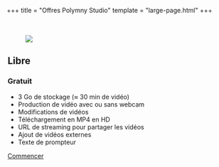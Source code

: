 +++
title = "Offres Polymny Studio"
template = "large-page.html"
+++

<div class="mt-6 tile is-ancestor has-text-centered">
<div class="tile is-horizontal">

<div class="tile is-parent">
<div class="tile is-child has-background-polymny-green" style="padding: 20px 2px 2px 2px;">
<div class="has-background-white-ter" style="height: 100%">
<figure class="image is-128x128 is-inline-block mt-3 mb-0">
<img src="/img/logos/green.png">
</figure>
<h2 class="mt-0">Libre</h2>
<h3 class="title is-1 has-text-polymny-green mb-0 mt-0">Gratuit</h3>
<!--<p>HT, par utilisateur par mois</p>-->
<ul class="ml-6 mr-6 has-text-left">
<li>3 Go de stockage (≈ 30 min de vidéo)</li>
<li>Production de vidéo avec ou sans webcam</li>
<li>Modifications de vidéos</li>
<li>Téléchargement en MP4 en HD</li>
<li>URL de streaming pour partager les vidéos</li>
<li>Ajout de vidéos externes</li>
<li>Texte de prompteur</li>
</ul>
<a class="button is-polymny-green mb-3" href="/">Commencer</a>
</div>
</div>
</div>

<div class="tile is-parent">
<div class="tile is-child has-background-polymny-blue" style="padding: 20px 2px 2px 2px;">
<div class="has-background-white-ter" style="height: 100%">
<figure class="image is-128x128 is-inline-block mt-3 mb-0">
<img src="/img/logos/blue.png">
</figure>
<h2 class="mt-0">Standard</h2>
<h3 class="title is-1 has-text-polymny-blue mb-0 mt-0">12€</h3>
<p>HT, par utilisateur par mois<br/>sans engagement³<br/>entre 1 et 3 utilisateurs</p>
<ul class="ml-6 mr-6 has-text-left">
<li>Tous les avantages de l'offre Libre</li>
<li>15 Go /utilisateur de stockage (≈ 2h30)</li>
<li>Travail collaboratif</li>
<li>Pointeur / stylet virtuel</li>
<li>Fond vert virtuel¹</li>
<li>Amélioration sonore²</li>
</ul>
<a class="button is-polymny-blue mb-3" href="mailto:contacter@polymny.studio">S'abonner</a>
</div>
</div>
</div>

<div class="tile is-parent">
<div class="tile is-child has-background-polymny-purple" style="padding: 20px 2px 2px 2px;">
<div class="has-background-white-ter" style="height: 100%">
<figure class="image is-128x128 is-inline-block mt-3 mb-0">
<img src="/img/logos/purple.png">
</figure>
<h2 class="mt-0">Pro</h2>
<h3 class="title is-1 has-text-polymny-purple mb-0 mt-0">15€</h3>
<p>HT, par utilisateur par mois<br/>sans engagement³<br/>entre 4 et 15 utilisateurs</p>
<ul class="ml-6 mr-6 has-text-left">
<li>Tous les avantages de l'offre Standard</li>
<li>30 Go / utilisateur de stockage (≈ 5h)</li>
<li>Intégration système d'authentification</li>
<li>Intégration avancée LMS</li>
<li>Learning analytics</li>
</ul>
<a class="button is-polymny-purple mb-3" href="mailto:contacter@polymny.studio">Nous contacter</a>
</div>
</div>
</div>

<div class="tile is-parent">
<div class="tile is-child has-background-polymny-red" style="padding: 20px 2px 2px 2px;">
<div class="has-background-white-ter" style="height: 100%">
<figure class="image is-128x128 is-inline-block mt-3 mb-0">
<img src="/img/logos/red.png">
</figure>
<h2 class="mt-0">Entreprise</h2>
<h3 class="title is-1 has-text-polymny-red mb-0 mt-0">15€</h3>
<p>HT, par utilisateur par mois<br/>sans engagement³<br/>plus de 16 utilisateurs</p>
<ul class="ml-6 mr-6 has-text-left">
<li>Tous les avantages de l'offre Pro</li>
<li>Instance individuelle</li>
<li>Logiciel en marque blanche</li>
<li>Stockage dédié</li>
<li>Learning analytics individualisées</li>
</ul>
<a class="button is-polymny-red mb-3" href="mailto:contacter@polymny.studio">Nous contacter</a>
</div>
</div>
</div>

</div>
</div>


**¹** : fonctionnalité disponible d'ici juillet 2022\
**²** : fonctionnalité prévue pour 2023\
**³** : si vous souhaitez ne pas renouveller votre abonnement, [rendez-vous ici](/gestion) pour nous le signaler

## Détails des offres

<div class="table-container">

|                                                   | Libre           | Standard               | Pro                       | Entreprise & Éducation        |
|--------------------------------------------------:|:---------------:|:----------------------:|:-------------------------:|:-----------------------------:|
| Tarif par utilisateur par mois                    | Gratuit         | 12€ HT                 | 15€ HT                    | 15€ HT                        |
| Nombre d'utilisateurs                             | 1               | 1 à 3                  | 4 à 15                    | Plus de 16                    |
|                                                   |                 |                        |                           |                               |
| **Fonctionnalités générales**                     |                 |                        |                           |                               |
| Création de vidéos                                | Illimité        | Illimité               | Illimité                  | Illimité                      |
| Modification de vidéos                            | Illimité        | Illimité               | Illimité                  | Illimité                      |
| Quantité de stockage par utilisateur              | 3 Go (≈ 30 min) | 15 Go (≈ 2h30)         | 30 Go (≈ 5h)              | Dédié                         |
| Durée de stockage                                 | Limité          | Illimité               | Illimité                  | Illimité                      |
| Sauvegarde des données                            | ✗               | ✓                      | ✓                         | ✓                             |
| Téléchargement en MP4 HD                          | ✓               | ✓                      | ✓                         | ✓                             |
| Diffusion / partage en streaming HD               | ✓               | ✓                      | ✓                         | ✓                             |
| Export de capsules                                | ✓               | ✓                      | ✓                         | ✓                             |
| Import de capsules / Duplication                  | ✗               | ✓                      | ✓                         | ✓                             |
|                                                   |                 |                        |                           |                               |
| **Sécurité**                                      |                 |                        |                           |                               |
| Conformité RGPD                                   | ✓               | ✓                      | ✓                         | ✓                             |
| Authentification unique (SSO / CAS)               | ✗               | ✗                      | ✓                         | ✓                             |
|                                                   |                 |                        |                           |                               |
| **Production de vidéos**                          |                 |                        |                           |                               |
| Ajout de ressources vidéos                        | ✓               | ✓                      | ✓                         | ✓                             |
| Prompteur                                         | ✓               | ✓                      | ✓                         | ✓                             |
| Audio seul                                        | ✓               | ✓                      | ✓                         | ✓                             |
| Incrustation webcam                               | ✓               | ✓                      | ✓                         | ✓                             |
| Réglage position et taille d'incrustation         | ✓               | ✓                      | ✓                         | ✓                             |
| Pointeur / stylet virtuel                         | ✗               | ✓                      | ✓                         | ✓                             |
| Fond vert virtuel                                 | ✗               | ✓¹                     | ✓¹                        | ✓¹                            |
| Amélioration sonore                               | ✗               | ✓²                     | ✓²                        | ✓²                            |
| Grammaire de présentation²                        | ✗               | ✗                      | ✓²                        | ✓²                            |
| Statistiques de base                              | ✗               | ✓                      | ✓                         | ✓                             |
| Learning analytics²                               | ✗               | Basique²               | Avancé²                   | Avancé et individualisé²      |
|                                                   |                 |                        |                           |                               |
| **Collaboration**                                 |                 |                        |                           |                               |
| Lien de partage de vidéo                          | ✓               | ✓                      | ✓                         | ✓                             |
| Accès partagé aux capsules                        | ✗               | ✓                      | ✓                         | ✓                             |
| Gestion des utilisateurs et permissions           | ✗               | ✗                      | ✓                         | ✓                             |
| Accès apprenants                                  | ✗               | ✗                      | ✓                         | ✓ (10 apprenants/utilisateur) |
|                                                   |                 |                        |                           |                               |
| **Personnalisation**                              |                 |                        |                           |                               |
| Intégration LMS / ENT / SI                        | Basique         | Basique                | Avancée                   | Avancée                       |
| Marque blanche                                    | ✗               | ✗                      | ✗                         | ✓                             |
|                                                   |                 |                        |                           |                               |
| **Assistance et support client**                  |                 |                        |                           |                               |
| Tutoriels en ligne                                | ✓               | ✓                      | ✓                         | ✓                             |
| Support par mail                                  | ✓               | ✓                      | ✓                         | ✓                             |
| Assistance téléphone / visio                      | ✗               | ✗                      | ✓                         | ✓                             |
| Paiement en ligne                                 |                 | ✓                      | ✓                         | ✓                             |
| Paiement par facturation                          | ✗               | ✗                      | ✓                         | ✓                             |
|                                                   |                 |                        |                           |                               |
| **Studio fond vert**                              |                 |                        |                           |                               |
| Accès studio fond vert Toulouse                   | Location        | Location (3h offertes) | Location (3h offertes)    | Location (6h offertes)        |
| Installation et formation studio fond vert mobile | ✗               | En option              | En option                 | En option                     |
| Installation et formation studio fond vert fixe   | ✗               | En option              | En option                 | En option                     |
| Installation et formation studio fond vert fixe   | ✗               | En option              | En option                 | En option                     |

</div>

**¹** : fonctionnalité disponible d'ici juillet 2022\
**²** : fonctionnalité prévue pour 2023
